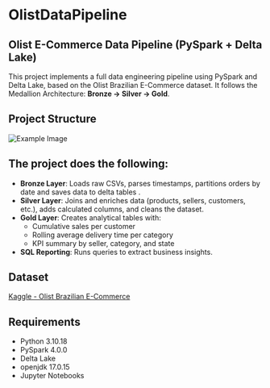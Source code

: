 # OlistDataPipeline

## Olist E-Commerce Data Pipeline (PySpark + Delta Lake)

This project implements a full data engineering pipeline using PySpark and Delta Lake, based on the Olist Brazilian E-Commerce dataset. It follows the Medallion Architecture: **Bronze → Silver → Gold**.

##  Project Structure

![Example Image](https://github.com/SaraBallkoci/OlistDataPipeline/blob/main/project-root/Capture.PNG)


## The project does the following:

- **Bronze Layer**: Loads raw CSVs, parses timestamps, partitions orders by date and saves data to delta tables .
- **Silver Layer**: Joins and enriches data (products, sellers, customers, etc.), adds calculated columns, and cleans the dataset.
- **Gold Layer**: Creates analytical tables with:
  -  Cumulative sales per customer
  -  Rolling average delivery time per category
  -  KPI summary by seller, category, and state
- **SQL Reporting**: Runs queries to extract business insights.

## Dataset

[Kaggle - Olist Brazilian E-Commerce](https://www.kaggle.com/datasets/olistbr/brazilian-ecommerce)

## Requirements

- Python 3.10.18
- PySpark 4.0.0
- Delta Lake
- openjdk 17.0.15
- Jupyter Notebooks


